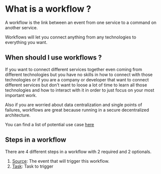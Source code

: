 # What is a workflow ?

A workflow is the link between an event from one service to a command on another service.

Workflows will let you connect anything from any technologies to everything you want.

## When should I use workflows ?

If you want to connect different services together even coming from different technologies but you have no skills in how to connect with those technologies or if you are a company or developer that want to connect different services but don't want to loose a lot of time to learn all those technologies and how to interact with it in order to just focus on your most important work.

Also if you are worried about data centralization and single points of failures, workflows are great because running in a secure decentralized architecture.

You can find a list of potential use case [here](use-cases.md)

## Steps in a workflow

There are 4 different steps in a workflow with 2 required and 2 optionals.

1. [Source](source.md): The event that will trigger this workflow. 
2. [Task](task.md): Task to trigger

